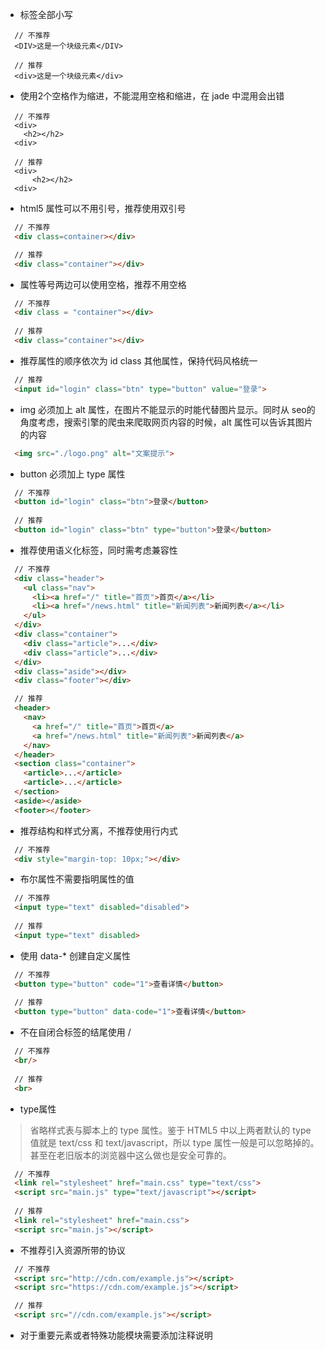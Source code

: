 
* 标签全部小写
```
  // 不推荐
  <DIV>这是一个块级元素</DIV>
   
  // 推荐
  <div>这是一个块级元素</div>
```
* 使用2个空格作为缩进，不能混用空格和缩进，在 jade 中混用会出错
```
  // 不推荐
  <div>
    <h2></h2>
  <div>
  
  // 推荐
  <div>
      <h2></h2>
  <div>
```

* html5 属性可以不用引号，推荐使用双引号
```html
  // 不推荐
  <div class=container></div>

  // 推荐
  <div class="container"></div>
```

* 属性等号两边可以使用空格，推荐不用空格
```html
  // 不推荐
  <div class = "container"></div>
  
  // 推荐
  <div class="container"></div>
```
* 推荐属性的顺序依次为 id class 其他属性，保持代码风格统一
```html
  // 推荐
  <input id="login" class="btn" type="button" value="登录">
```

* img 必须加上 alt 属性，在图片不能显示的时能代替图片显示。同时从 seo的角度考虑，搜索引擎的爬虫来爬取网页内容的时候，alt 属性可以告诉其图片的内容
```html
  <img src="./logo.png" alt="文案提示">
```

* button 必须加上 type 属性
```html
  // 不推荐
  <button id="login" class="btn">登录</button>
  
  // 推荐
  <button id="login" class="btn" type="button">登录</button>
```

* 推荐使用语义化标签，同时需考虑兼容性
```html
  // 不推荐
  <div class="header">
    <ul class="nav">
      <li><a href="/" title="首页">首页</a></li>
      <li><a href="/news.html" title="新闻列表">新闻列表</a></li>
    </ul>
  </div>
  <div class="container">
    <div class="article">...</div>
    <div class="article">...</div>
  </div>
  <div class="aside"></div>
  <div class="footer"></div>

  // 推荐
  <header>
    <nav>
      <a href="/" title="首页">首页</a>
      <a href="/news.html" title="新闻列表">新闻列表</a>
    </nav>
  </header>
  <section class="container">
    <article>...</article>
    <article>...</article>
  </section>
  <aside></aside>
  <footer></footer>
```

* 推荐结构和样式分离，不推荐使用行内式
```html
  // 不推荐
  <div style="margin-top: 10px;"></div>
```

* 布尔属性不需要指明属性的值
```html
  // 不推荐
  <input type="text" disabled="disabled">
  
  // 推荐
  <input type="text" disabled>
```
* 使用 data-* 创建自定义属性
```html
  // 不推荐
  <button type="button" code="1">查看详情</button>
  
  // 推荐
  <button type="button" data-code="1">查看详情</button>
```

* 不在自闭合标签的结尾使用 /
```html
  // 不推荐
  <br/>
  
  // 推荐
  <br>
```
* type属性
> 省略样式表与脚本上的 type 属性。鉴于 HTML5 中以上两者默认的 type 值就是 text/css 和 text/javascript，所以 type 属性一般是可以忽略掉的。甚至在老旧版本的浏览器中这么做也是安全可靠的。
```html
  // 不推荐
  <link rel="stylesheet" href="main.css" type="text/css">
  <script src="main.js" type="text/javascript"></script>
  
  // 推荐
  <link rel="stylesheet" href="main.css">
  <script src="main.js"></script>
```

* 不推荐引入资源所带的协议
```html
  // 不推荐
  <script src="http://cdn.com/example.js"></script>
  <script src="https://cdn.com/example.js"></script>

  // 推荐
  <script src="//cdn.com/example.js"></script>
```

* 对于重要元素或者特殊功能模块需要添加注释说明

